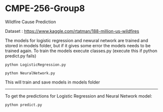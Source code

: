 # CMPE-256-Group8
Wildfire Cause Prediction

Dataset : https://www.kaggle.com/rtatman/188-million-us-wildfires


The models for logistic regression and newural network are trained and stored in models folder, but if it gives some error the models needs to be trained again. 
To train the models execute classes.py (execute this if python predict.py fails)

```python LogisticRegression.py```

```python NeuralNetwork.py```

This will train and save models in models folder

-----------------------------------------------------------------------------------------------------------------
To get the predictions for Logistic Regression and Neural Network model:

```python predict.py```

